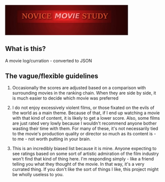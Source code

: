 <img src="img/preview.png" width="400">

## What is this?
A movie log/curration - converted to JSON

## The vague/flexible guidelines
1. Occasionally the scores are adjusted based on a comparison with surrounding movies in the ranking chain. When they are side by side, it is much easier to decide which movie was preferred

2. I do not enjoy excessively violent films, or those fixated on the evils of the world as a main theme. Because of that, if I end up watching a movie with that kind of content, it is likely to get a lower score. Also, some films are just rated very lowly because I wouldn't recommend anyone bother wasting their time with them. For many of these, it's not necessarily tied to the movie's production quality or director so much as its content is - to me - not worth putting in your brain.

3. This is an incredibly biased list because it is mine. Anyone expecting to see ratings based on some sort of artistic admiration of the film industry won't find that kind of thing here. I'm responding simply - like a friend telling you what they thought of the movie. In that way, it's a very currated thing. If you don't like the sort of things I like, this project might be wholly useless to you.

